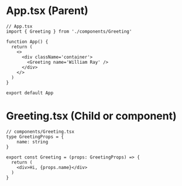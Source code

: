 # App.tsx (Parent)
```tsx
// App.tsx
import { Greeting } from './components/Greeting'

function App() {
  return (
    <>
      <div className='container'>
        <Greeting name='William Ray' />
      </div>
    </>
  )
}

export default App
```

# Greeting.tsx (Child or component)
```tsx
// components/Greeting.tsx
type GreetingProps = {
    name: string
}

export const Greeting = (props: GreetingProps) => {
  return (
    <div>Hi, {props.name}</div>
  )
}
```
